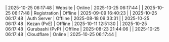 | 2025-10-25 06:17:48 | Website | Online | 2025-10-25 06:17:44 |
| 2025-10-25 06:17:48 | Registration | Offline | 2025-09-09 16:40:23 |
| 2025-10-25 06:17:48 | Auth Server | Offline | 2025-08-18 09:33:31 |
| 2025-10-25 06:17:48 | Kezan (PvE) | Offline | 2025-10-11 12:51:30 |
| 2025-10-25 06:17:48 | Gurubashi (PvP) | Offline | 2025-08-23 21:44:06 |
| 2025-10-25 06:17:48 | Cloudflare | Online | 2025-10-25 06:17:44 |

